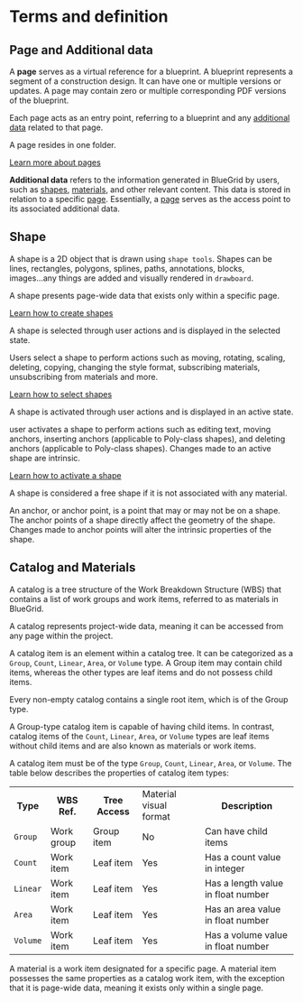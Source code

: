 # Terms and definition


## Page and Additional data
<deflist>
    <def title="Page" id="page-def">
        <p>
            A <b>page</b> serves as a virtual reference for a blueprint. A blueprint represents a segment of a construction design. It can have one or multiple versions or updates. A page may contain zero or multiple corresponding PDF versions of the blueprint.
        </p>
        <p>
            Each page acts as an entry point, referring to a blueprint and any <a href="Term-and-definition.md" anchor="additional-data-term" >additional data</a> related to that page.
        </p>
        <p>
            A page resides in one folder.
        </p>
        <a href="pages.md">Learn more about pages</a>
    </def>
    <def title="Additional data" id="additional-data-term">
      <p>
        <b>Additional data</b> refers to the information generated in BlueGrid by users, such as <a href="Term-and-definition.md" anchor="shape-def">shapes</a>, <a href="Term-and-definition.md" anchor="material-def"> materials</a>, and other relevant content. This data is stored in relation to a specific <a href="Term-and-definition.md" anchor="page-def"> page</a>. Essentially, a <a href="Term-and-definition.md" anchor="page-def">page</a> serves as the access point to its associated additional data.
      </p>
    </def>
</deflist>

## Shape
<deflist>
    <def title="Shape" id="shape-def">
        A shape is a 2D object that is drawn using <code>shape tools</code>. Shapes can be lines, rectangles, polygons, splines, paths, annotations, blocks, images...any things are added and visually rendered in <code>drawboard</code>.
        <p>
            A shape presents page-wide data that exists only within a specific page.
        </p>
        <a href="Shape-tools.md">Learn how to create shapes</a>
    </def>
    <def title="Selected shape">
        <p>
            A shape is selected through user actions and is displayed in the selected state. 
        </p>
        <p>
            Users select a shape to perform actions such as moving, rotating, scaling, deleting, copying, changing the style format, subscribing materials, unsubscribing from materials and more.
        </p>    
        <a href="Move-and-transform.md">Learn how to select shapes</a>
    </def>
    <def title="Active shape">
        <p>A shape is activated through user actions and is displayed in an active state.</p>
        <p>user activates a shape to perform actions such as editing text, moving anchors, inserting anchors (applicable to Poly-class shapes), and deleting anchors (applicable to Poly-class shapes). Changes made to an active shape are intrinsic.</p>
        <a href="Active-and-modify.md">Learn how to activate a shape</a>
    </def>
    <def title="Free shape">
        <p>A shape is considered a free shape if it is not associated with any material.</p>
    </def>
    <def title="Anchor">
      An anchor, or anchor point, is a point that may or may not be on a shape. The anchor points of a shape directly affect the geometry of the shape. Changes made to anchor points will alter the intrinsic properties of the shape.
   </def>

[//]: # (    <def title="Active point">)

[//]: # (      A anchor point which has position actively bond with <code>cursor</code> position.)

[//]: # (   </def>)

[//]: # (    <def title="Active segment">)

[//]: # (      A shape such <code>path</code> may be constituted of multiple line segments, quadratic segments, cubic segments  or empty distances. The segment which is being drawn is an active segment.)

[//]: # (    </def>)
</deflist>

## Catalog and Materials
<deflist>
    <def title="Catalog">
        <p>
        A catalog is a tree structure of the Work Breakdown Structure (WBS) that contains a list of work groups and work items, referred to as materials in BlueGrid.
        </p>
        <p>
            A catalog represents project-wide data, meaning it can be accessed from any page within the project.
         </p>
    </def>
    <def title="Catalog Item">
        <p>
            A catalog item is an element within a catalog tree. It can be categorized as a <code>Group</code>, <code>Count</code>, <code>Linear</code>, <code>Area</code>, or <code>Volume</code> type. A Group item may contain child items, whereas the other types are leaf items and do not possess child items.
        </p>
        <p>
         Every non-empty catalog contains a single root item, which is of the Group type.
        </p>
        <p>
            A Group-type catalog item is capable of having child items. In contrast, catalog items of the <code>Count</code>, <code>Linear</code>, <code>Area</code>, or <code>Volume</code> types are leaf items without child items and are also known as materials or work items.
        </p>
    </def>
    <def title="Catalog Item Type">
        <p>
            A catalog item must be of the type <code>Group</code>, <code>Count</code>, <code>Linear</code>, <code>Area</code>, or <code>Volume</code>. The table below describes the properties of catalog item types:
        </p>
    <table>
        <tr>
            <th>Type</th>
            <th>WBS Ref.</th>
            <th>Tree Access</th>
            <td>Material visual format</td>
            <th>Description</th>
        </tr>
        <tr>
            <td><code>Group</code></td>
            <td>Work group</td>
            <td>Group item</td>
            <td>No</td>
            <td>Can have child items</td>
        </tr>
        <tr>
            <td><code>Count</code></td>
            <td>Work item</td>
            <td>Leaf item</td>
            <td>Yes</td>
            <td>Has a count value in integer</td>
        </tr>
        <tr>
            <td><code>Linear</code></td>
            <td>Work item</td>
            <td>Leaf item</td>
              <td>Yes</td>
            <td>Has a length value in float number</td>
        </tr>
        <tr>
            <td><code>Area</code></td>
            <td>Work item</td>
            <td>Leaf item</td>
            <td>Yes</td>
            <td>Has an area value in float number</td>
        </tr>
        <tr>
            <td><code>Volume</code></td>
            <td>Work item</td>
            <td>Leaf item</td>
              <td>Yes</td>
            <td>Has a volume value in float number</td>
        </tr>   
    </table>
    </def>
    <def title="Material" id="material-def">
        <p>
           A material is a work item designated for a specific page. A material item possesses the same properties as a catalog work item, with the exception that it is page-wide data, meaning it exists only within a single page.
        </p>
    </def>
</deflist>

